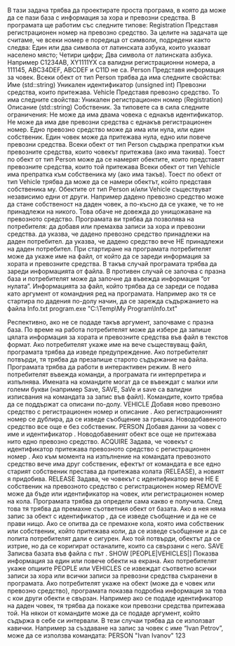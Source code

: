 В тази задача трябва да проектирате проста програма, в която да може да се пази база с информация за хора и превозни средства.
В програмата ще работим със следните типове:
Registration
Представя регистрационен номер на превозно средство. За целите на задачата ще считаме, че всеки номер е поредица от символи, подредени както следва:
Един или два символа от латинската азбука, които указват населено място;
Четири цифри;
Два символа от латинската азбука.
Например C1234AB, XY1111YX са валидни регистрационни номера, а 111145, ABC34DEF, ABCDEF и C11D не са.
Person
Представя информация за човек. Всеки обект от тип Person трябва да има следните свойства:
Име (std::string)
Уникален идентификатор (unsigned int)
Превозни средства, които притежава.
Vehicle
Представя превозно средство. То има следните свойства:
Уникален регистрационен номер (Registration)
Описание (std::string)
Собственик.
За типовете са в сила следните ограничения:
Не може да има двама човека с еднакъв идентификатор.
Не може да има две превозни средства с еднакъв регистрационен номер.
Едно превозно средство може да има или нула, или един собственик.
Един човек може да притежава нула, едно или повече превозни средства.
Всеки обект от тип Person съдържа препратки към превозните средства, които човекът притежава (ако има такива). Тоест по обект от тип Person може да се намерят обектите, които представят превозните средства, които той притежава
Всеки обект от тип Vehicle има препратка към собственика му (ако има такъв). Тоест по обект от тип Vehicle трябва да може да се намери обектът, който представя собственика му.
Обектите от тип Person и/или Vehicle съществуват независимо едни от други. Например дадено превозно средство може да стане собственост на даден човек, а по-късно да се укаже, че то не принадлежи на никого. Това обаче не довежда до унищожаване на превозното средство.
Програмата ви трябва да позволява на потребителя:
да добавя или премахва записи за хора и превозни средства.
да указва, че дадено превозно средство принадлежи на даден потребител.
да указва, че дадено средство вече НЕ принадлежи на даден потребител.
При стартиране на програмата потребителят може да укаже име на файл, от който да се зареди информация за хората и превозните средства. В такъв случай програмата трябва да зареди информацията от файла. В противен случай се започва с празна база и потребителят може да започне да въвежда информация “от нулата”.
Информацията за файл, който трябва да се зареди се подава като аргумент от командния ред на програмата. Например ако тя се стартира по дадения по-долу начин, да се зарежда съдържанието на файла Info.txt
program.exe "C:\Temp\My Program\Info.txt"

Респективно, ако не се подаде такъв аргумент, започваме с празна база.
По време на работа потребителят може да избере да запише цялата информация за хората и превозните средства във файл в текстов формат. Ако потребителят укаже име на вече съществуващ файл, програмата трябва да изведе предупреждение. Ако потребителят потвърди, тя трябва да презапише старото съдържание на файла.
Програмата трябва да работи в интерактивен режим. В него потребителят въвежда команди, а програмата ги интерпретира и изпълнява. Имената на командите могат да се въвеждат с малки или големи букви (например Save, SAVE, SaVe и save са валидни изписвания на командата за запис във файл).
Командите, които трябва да се поддържат са описани по-долу.
VEHICLE <registration> <description>
Добавя ново превозно средство с регистрационен номер <registration> и описание <description>. Ако регистрационният номер се дублира, да се изведе съобщение за грешка. Новодобавеното средство все още е без собственик.
PERSON <name> <id>
Добавя данни за човек с име <name> и идентификатор <id>. Новодобавеният обект все още не притежава нито едно превозно средство.
ACQUIRE <owner-id> <vehicle-id>
Задава, че човекът с идентификатор <owner-id> притежава превозното средство с регистрационен номер <vehicle-id>. Ако към момента на изпълнение на командата превозното средство вече има друг собственик, ефектът от командата е все едно старият собственик престава да притежава колата (RELEASE), а новият я придобива.
RELEASE <owner-id> <vehicle-id>
Задава, че човекът с идентификатор вече НЕ Е собственик на превозното средство с регистрационен номер <vehicle-id>
REMOVE <what>
<what> може да бъде или идентификатор на човек, или регистрационен номер на кола. Програмата трябва да определи сама какво е получила. След това тя трябва да премахне съответния обект от базата. Ако в нея няма запис за обект с идентификатор <what>, да се изведе съобщение и да не се прави нищо. Ако се опитва да се премахне кола, която има собственик или собственик, който притежава коли, да се изведе съобщение и да се попита потребителят дали е сигурен. Ако той потвърди, обектът да се изтрие, но да се коригират останалите, които са свързани с него.
SAVE <path>
Записва базата във файла с път <path>.
SHOW [PEOPLE|VEHICLES|<id>]
Показва информация за един или повече обекти на екрана. Ако потребителят укаже опциите PEOPLE или VEHICLES се извеждат съответно всички записи за хора или всички записи за превозни средства съхранени в програмата. Ако потребителят укаже <id> на обект (може да е човек или превозно средство), програмата показва подробна информация за това с кои други обекти е свързан. Например ако се подаде идентификатор на даден човек, тя трябва да покаже кои превозни средства притежава той.
На някои от командите може да се подаде аргумент, който съдържа в себе си интервали. В тези случаи трябва да се използват кавички. Например за създаване на запис за човек с име “Ivan Petrov”, може да се използва командата:
PERSON "Ivan Ivanov" 123
